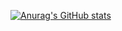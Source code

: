 [![Anurag's GitHub stats](https://github-readme-stats.vercel.app/api?username=ABromide)](https://github.com/anuraghazra/github-readme-stats)
